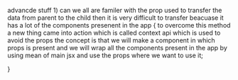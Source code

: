 advancde stuff
1)
can we all are familer with the prop used to transfer the data from parent to the child then it is very difficult to transfer beacuase it has a lot of the components presenent in the app 
{
    to overcome this method a new thing came into action which is called context api which is used to avoid the props 
    the concept is that we will make a component in which props is present and we will wrap all the components present in the app by using mean of  main jsx and use the props where we want to use it;
    
}